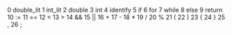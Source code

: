 0  double_lit
1  int_lit
2  double
3  int
4  identify
5  if
6  for
7  while
8  else
9  return
10 :=
11 ==
12 <
13 >
14 &&
15 ||
16 +
17 -
18 *
19 /
20 %
21 (
22 )
23 {
24 }
25 ,
26 ;

